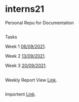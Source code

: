 # interns21
Personal Repu for Documentation

##
Tasks 

Week 1 [06/09/2021](https://arahmandc.github.io/interns21/06092021).

Week 2 [13/09/2021](https://arahmandc.github.io/interns21/13092021).

Week 3 [20/09/2021](https://arahmandc.github.io/interns21/20092021).

##
Weekly Report View [Link](https://arahmandc.github.io/interns21/report).


##
Importent [Link](https://arahmandc.github.io/interns21/importentLink).